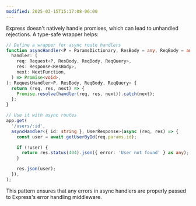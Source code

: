 ```yaml
---
modified: 2025-03-15T15:17:08-06:00
---
```


Express doesn't natively handle promises, which can lead to unhandled rejections. A type-safe wrapper helps:

```typescript
// Define a wrapper for async route handlers
function asyncHandler<P = ParamsDictionary, ResBody = any, ReqBody = any, ReqQuery = ParsedQs>(
  handler: (
    req: Request<P, ResBody, ReqBody, ReqQuery>,
    res: Response<ResBody>,
    next: NextFunction,
  ) => Promise<void>,
): RequestHandler<P, ResBody, ReqBody, ReqQuery> {
  return (req, res, next) => {
    Promise.resolve(handler(req, res, next)).catch(next);
  };
}

// Use it with async routes
app.get(
  '/users/:id',
  asyncHandler<{ id: string }, UserResponse>(async (req, res) => {
    const user = await getUserById(req.params.id);

    if (!user) {
      return res.status(404).json({ error: 'User not found' } as any);
    }

    res.json(user);
  }),
);
```

This pattern ensures that any errors in async handlers are properly passed to Express's error handling middleware.
